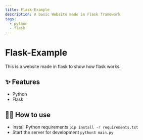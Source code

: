 ```yaml
---
title: Flask-Example
description: A basic Website made in Flask framework
tags:
  - python
  - flask
---
```


# Flask-Example

This is a website made in flask to show how flask works.

## ✨ Features

- Python
- Flask

## 💁‍♀️ How to use

- Install Python requirements `pip install -r requirements.txt`
- Start the server for development `python3 main.py`
